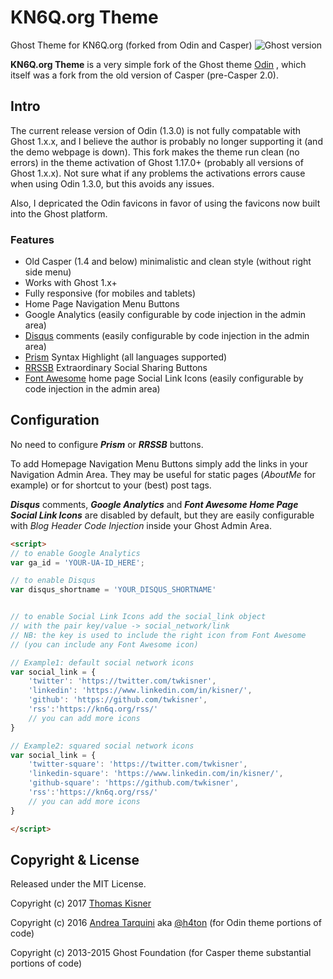# KN6Q.org Theme
Ghost Theme for KN6Q.org (forked from Odin and Casper)
![Ghost version](https://img.shields.io/badge/Ghost-1.x.x-brightgreen.svg?style=flat-square)

**KN6Q.org Theme** is a very simple fork of the Ghost theme [Odin](https://github.com/h4t0n/odin) , which itself was a fork from the old version of Casper (pre-Casper 2.0).

## Intro
The current release version of Odin (1.3.0) is not fully compatable with Ghost 1.x.x, and I believe the author is probably no longer supporting it (and the demo webpage is down).  This fork makes the theme run clean (no errors) in the theme activation of Ghost 1.17.0+ (probably all versions of Ghost 1.x.x).  Not sure what if any problems the activations errors cause when using Odin 1.3.0, but this avoids any issues.  

Also, I depricated the Odin favicons in favor of using the favicons now built into the Ghost platform. 

### Features
* Old Casper (1.4 and below) minimalistic and clean style (without right side menu)
* Works with Ghost 1.x+
* Fully responsive (for mobiles and tablets)
* Home Page Navigation Menu Buttons
* Google Analytics (easily configurable by code injection in the admin area)
* [Disqus](https://disqus.com) comments (easily configurable by code injection in the admin area)
* [Prism](http://prismjs.com/) Syntax Highlight (all languages supported)
* [RRSSB](https://github.com/kni-labs/rrssb) Extraordinary Social Sharing Buttons
* [Font Awesome](http://fontawesome.io) home page Social Link Icons (easily configurable by code injection in the admin area)

## Configuration
No need to configure ***Prism*** or ***RRSSB*** buttons.

To add Homepage Navigation Menu Buttons simply add the links in your Navigation Admin Area. They may be useful for static pages (*AboutMe* for example) or for shortcut to your (best) post tags.  

***Disqus*** comments, ***Google Analytics***  and ***Font Awesome Home Page Social Link Icons*** are disabled by default, but they are easily configurable with *Blog Header Code Injection* inside your Ghost Admin Area.

```html
<script>
// to enable Google Analytics
var ga_id = 'YOUR-UA-ID_HERE';

// to enable Disqus
var disqus_shortname = 'YOUR_DISQUS_SHORTNAME'


// to enable Social Link Icons add the social_link object
// with the pair key/value -> social_network/link
// NB: the key is used to include the right icon from Font Awesome
// (you can include any Font Awesome icon)

// Example1: default social network icons
var social_link = {
    'twitter': 'https://twitter.com/twkisner',
    'linkedin': 'https://www.linkedin.com/in/kisner/',
    'github': 'https://github.com/twkisner',
    'rss':'https://kn6q.org/rss/'
    // you can add more icons
}

// Example2: squared social network icons
var social_link = {
    'twitter-square': 'https://twitter.com/twkisner',
    'linkedin-square': 'https://www.linkedin.com/in/kisner/',
    'github-square': 'https://github.com/twkisner',
    'rss':'https://kn6q.org/rss/'
    // you can add more icons
}

</script>


```


## Copyright & License

Released under the MIT License. 

Copyright (c) 2017 [Thomas Kisner](https://www.linkedin.com/in/kisner/) 

Copyright (c) 2016 [Andrea Tarquini](https://blog.h4t0n.com) aka [@h4ton](https://twitter.com/h4t0n)  (for Odin theme portions of code)

Copyright (c) 2013-2015 Ghost Foundation (for Casper theme substantial portions of code)


